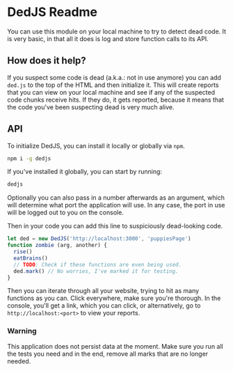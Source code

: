 # DedJS Readme

You can use this module on your local machine to try to detect dead code. It is very basic, in that all it does is log and store function calls to its API.

## How does it help?

If you suspect some code is dead (a.k.a.: not in use anymore) you can add `ded.js` to the top of the HTML and then initialize it. This will create reports that you can view on your local machine and see if any of the suspected code chunks receive hits. If they do, it gets reported, because it means that the code you've been suspecting dead is very much alive.

## API

To initialize DedJS, you can install it locally or globally via `npm`.

```sh
npm i -g dedjs
```

If you've installed it globally, you can start by running:

```sh
dedjs
```

Optionally you can also pass in a number afterwards as an argument, which will determine what port the application will use. In any case, the port in use will be logged out to you on the console.

Then in your code you can add this line to suspiciously dead-looking code.

```js
let ded = new DedJS('http://localhost:3000', 'puppiesPage')
function zombie (arg, another) {
  rise()
  eatBrains()
  // TODO: Check if these functions are even being used.
  ded.mark() // No worries, I've marked it for testing.
}
```

Then you can iterate through all your website, trying to hit as many functions as you can. Click everywhere, make sure you're thorough. In the console, you'll get a link, which you can click, or alternatively, go to `http://localhost:<port>` to view your reports.

### Warning

This application does not persist data at the moment. Make sure you run all the tests you need and in the end, remove all marks that are no longer needed.
